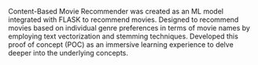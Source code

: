 Content-Based Movie Recommender was created as an ML model integrated with FLASK to recommend movies. Designed to recommend movies based on individual genre preferences in terms of movie names by employing text vectorization and stemming techniques. Developed this proof of concept (POC) as an immersive learning experience to delve deeper into the underlying concepts.
